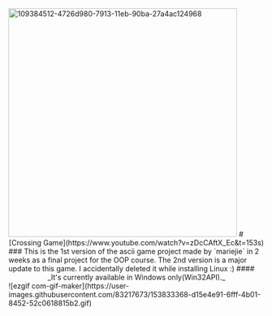 <img width="450" alt="109384512-4726d980-7913-11eb-90ba-27a4ac124968" src="https://user-images.githubusercontent.com/83217673/155100614-9a9c4320-d788-401f-9d7c-180357908f84.png">
# <div align="center"> [Crossing Game](https://www.youtube.com/watch?v=zDcCAftX_Ec&t=153s) </div>
### This is the 1st version of the ascii game project made by `mariejie` in 2 weeks as a final project for the OOP course. The 2nd version is a major update to this game. I accidentally deleted it while installing Linux :)
#### <div align="center"> _It's currently available in Windows only(Win32API)._ </div>
![ezgif com-gif-maker](https://user-images.githubusercontent.com/83217673/153833368-d15e4e91-6fff-4b01-8452-52c0618815b2.gif)
